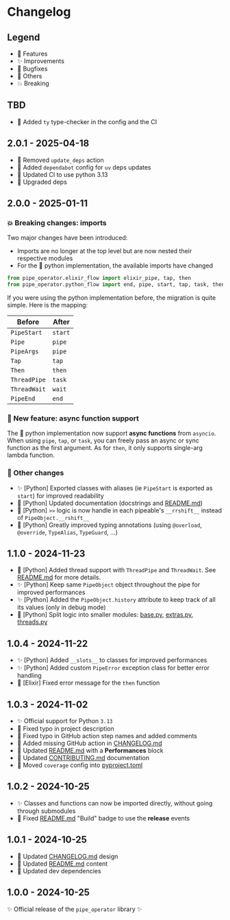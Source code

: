 # Changelog

## Legend

- 🚀 Features
- ✨ Improvements
- 🐞 Bugfixes
- 🔧 Others
- 💥 Breaking

## TBD

- 🔧 Added `ty`  type-checker in the config and the CI

## 2.0.1 - 2025-04-18

- 🔧 Removed `update_deps` action
- 🔧 Added `dependabot` config for `uv` deps updates
- 🔧 Updated CI to use python 3.13
- 🔧 Upgraded deps

## 2.0.0 - 2025-01-11

### 💥 Breaking changes: imports

Two major changes have been introduced:

- Imports are no longer at the top level but are now nested their respective modules
- For the 🐍 python implementation, the available imports have changed

```python
from pipe_operator.elixir_flow import elixir_pipe, tap, then
from pipe_operator.python_flow import end, pipe, start, tap, task, then, wait
```

If you were using the python implementation before, the migration is quite simple. Here is the mapping:

| Before        | After   |
| ------------- | ------- |
| `PipeStart`   | `start` |
| `Pipe`        | `pipe`  |
| `PipeArgs`    | `pipe`  |
| `Tap`         | `tap`   |
| `Then`        | `then`  |
| `ThreadPipe`  | `task`  |
| `ThreadWait`  | `wait`  |
| `PipeEnd`     | `end`   |

### 🚀 New feature: async function support

The 🐍 python implementation now support **async functions** from `asyncio`.
When using `pipe`, `tap`, or `task`, you can freely pass an async or sync function as the first argument.
As for `then`, it only supports single-arg lambda function.

### 🔧 Other changes

- ✨ [Python] Exported classes with aliases (ie `PipeStart` is exported as `start`) for improved readability
- 🔧 [Python] Updated documentation (docstrings and [README.md](./README.md))
- 🔧 [Python] `>>` logic is now handle in each pipeable's `__rrshift__` instead of `PipeObject.__rshift__`
- 🔧 [Python] Greatly improved typing annotations (using `@overload`, `@override`, `TypeAlias`, `TypeGuard`, ...)

## 1.1.0 - 2024-11-23

- 🚀 [Python] Added thread support with `ThreadPipe` and `ThreadWait`. See [README.md](README.md) for more details.
- ✨ [Python] Keep same `PipeObject` object throughout the pipe for improved performances
- ✨ [Python] Added the `PipeObject.history` attribute to keep track of all its values (only in debug mode)
- 🔧 [Python] Split logic into smaller modules: [base.py](pipe_operator/python_flow/base.py), [extras.py](pipe_operator/python_flow/extras.py), [threads.py](pipe_operator/python_flow/threads.py)

## 1.0.4 - 2024-11-22

- ✨ [Python] Added `__slots__` to classes for improved performances
- ✨ [Python] Added custom `PipeError` exception class for better error handling
- 🐞 [Elixir] Fixed error message for the `then` function

## 1.0.3 - 2024-11-02

- ✨ Official support for Python `3.13`
- 🔧 Fixed typo in project description
- 🔧 Fixed typo in GitHub action step names and added comments
- 🔧 Added missing GitHub action in [CHANGELOG.md](CHANGELOG.md)
- 🔧 Updated [README.md](README.md) with a **Performances** block
- 🔧 Updated [CONTRIBUTING.md](CONTRIBUTING.md) documentation
- 🔧 Moved `coverage` config into [pyproject.toml](pyproject.toml)

## 1.0.2 - 2024-10-25

- ✨ Classes and functions can now be imported directly, without going through submodules
- 🔧 Fixed [README.md](README.md) "Build" badge to use the **release** events

## 1.0.1 - 2024-10-25

- 🔧 Updated [CHANGELOG.md](CHANGELOG.md) design
- 🔧 Updated [README.md](README.md) content
- 🔧 Updated dev dependencies

## 1.0.0 - 2024-10-25

✨ Official release of the `pipe_operator` library ✨
